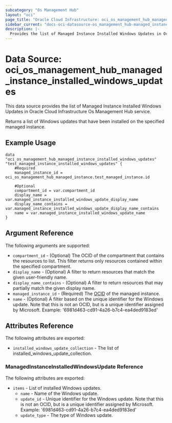 ```yaml
---
subcategory: "Os Management Hub"
layout: "oci"
page_title: "Oracle Cloud Infrastructure: oci_os_management_hub_managed_instance_installed_windows_updates"
sidebar_current: "docs-oci-datasource-os_management_hub-managed_instance_installed_windows_updates"
description: |-
  Provides the list of Managed Instance Installed Windows Updates in Oracle Cloud Infrastructure Os Management Hub service
---
```


# Data Source: oci_os_management_hub_managed_instance_installed_windows_updates
This data source provides the list of Managed Instance Installed Windows Updates in Oracle Cloud Infrastructure Os Management Hub service.

Returns a list of Windows updates that have been installed on the specified managed instance.


## Example Usage

```hcl
data "oci_os_management_hub_managed_instance_installed_windows_updates" "test_managed_instance_installed_windows_updates" {
	#Required
	managed_instance_id = oci_os_management_hub_managed_instance.test_managed_instance.id

	#Optional
	compartment_id = var.compartment_id
	display_name = var.managed_instance_installed_windows_update_display_name
	display_name_contains = var.managed_instance_installed_windows_update_display_name_contains
	name = var.managed_instance_installed_windows_update_name
}
```

## Argument Reference

The following arguments are supported:

* `compartment_id` - (Optional) The OCID of the compartment that contains the resources to list. This filter returns only resources contained within the specified compartment.
* `display_name` - (Optional) A filter to return resources that match the given user-friendly name.
* `display_name_contains` - (Optional) A filter to return resources that may partially match the given display name.
* `managed_instance_id` - (Required) The [OCID](https://docs.cloud.oracle.com/iaas/Content/General/Concepts/identifiers.htm) of the managed instance.
* `name` - (Optional) A filter based on the unique identifier for the Windows update. Note that this is not an OCID, but is a unique identifier assigned by Microsoft.  Example: '6981d463-cd91-4a26-b7c4-ea4ded9183ed' 


## Attributes Reference

The following attributes are exported:

* `installed_windows_update_collection` - The list of installed_windows_update_collection.

### ManagedInstanceInstalledWindowsUpdate Reference

The following attributes are exported:

* `items` - List of installed Windows updates.
	* `name` - Name of the Windows update.
	* `update_id` - Unique identifier for the Windows update. Note that this is not an OCID, but is a unique identifier assigned by Microsoft.  Example: '6981d463-cd91-4a26-b7c4-ea4ded9183ed' 
	* `update_type` - The type of Windows update.

